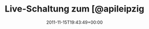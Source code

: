 ---
retweeted: false
source: <a href="http://itunes.apple.com/us/app/twitter/id409789998?mt=12" rel="nofollow">Twitter
  for Mac</a>
entities:
  hashtags: []
  symbols: []
  user_mentions:
  - name: apileipzig
    screen_name: apileipzig
    indices:
    - '19'
    - '30'
    id_str: '329212059'
    id: '329212059'
  - name: sublab // Leipzig
    screen_name: sublab
    indices:
    - '41'
    - '48'
    id_str: '43881998'
    id: '43881998'
  urls: []
display_text_range:
- '0'
- '58'
favorite_count: '0'
id_str: '136529858493820929'
truncated: false
retweet_count: '0'
id: '136529858493820929'
created_at: Tue Nov 15 19:43:49 +0000 2011
favorited: false
full_text: Live-Schaltung zum [@apileipzig](https://twitter.com/apileipzig) Meetup
  im [@sublab](https://twitter.com/sublab). Gefällt.
lang: de
tags:
- pesos:twitter
date: '2011-11-15T19:43:49+00:00'
src: https://twitter.com/bascht/status/136529858493820929
original_url: https://twitter.com/bascht/status/136529858493820929
type: twitter_tweet
text: Live-Schaltung zum [@apileipzig](https://twitter.com/apileipzig) Meetup im [@sublab](https://twitter.com/sublab).
  Gefällt.
title: Live-Schaltung zum [@apileipzig

---